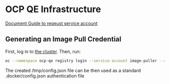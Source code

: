 # OCP QE Infrastructure

[Document Guide to reqeust service account](https://docs.ci.openshift.org/docs/how-tos/use-registries-in-build-farm/#how-do-i-get-a-token-for-programmatic-access-to-the-central-ci-registry)


## Generating an Image Pull Credential

First, log in to [the cluster](https://console-openshift-console.apps.ci.l2s4.p1.openshiftapps.com/topology/all-namespaces/graph). Then, run:

```sh
oc --namespace ocp-qe registry login --service-account image-puller --registry-config=/tmp/config.json
```

The created /tmp/config.json file can be then used as a standard .docker/config.json authentication file
